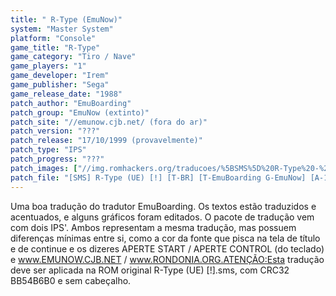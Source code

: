 ```yaml
---
title: " R-Type (EmuNow)"
system: "Master System"
platform: "Console"
game_title: "R-Type"
game_category: "Tiro / Nave"
game_players: "1"
game_developer: "Irem"
game_publisher: "Sega"
game_release_date: "1988"
patch_author: "EmuBoarding"
patch_group: "EmuNow (extinto)"
patch_site: "//emunow.cjb.net/ (fora do ar)"
patch_version: "???"
patch_release: "17/10/1999 (provavelmente)"
patch_type: "IPS"
patch_progress: "???"
patch_images: ["//img.romhackers.org/traducoes/%5BSMS%5D%20R-Type%20-%20EmuNow%20-%201.png","//img.romhackers.org/traducoes/%5BSMS%5D%20R-Type%20-%20EmuNow%20-%202.png","//img.romhackers.org/traducoes/%5BSMS%5D%20R-Type%20-%20EmuNow%20-%203.png"]
patch_file: "[SMS] R-Type (UE) [!] [T-BR] [T-EmuBoarding G-EmuNow] [A-1999].zip"
---
```

Uma boa tradução do tradutor EmuBoarding. Os textos estão traduzidos e acentuados, e alguns gráficos foram editados. O pacote de tradução vem com dois IPS'. Ambos representam a mesma tradução, mas possuem diferenças mínimas entre si, como a cor da fonte que pisca na tela de título e de continue e os dizeres APERTE START / APERTE CONTROL (do teclado) e www.EMUNOW.CJB.NET / www.RONDONIA.ORG.ATENÇÃO:Esta tradução deve ser aplicada na ROM original R-Type (UE) [!].sms, com CRC32 BB54B6B0 e sem cabeçalho.